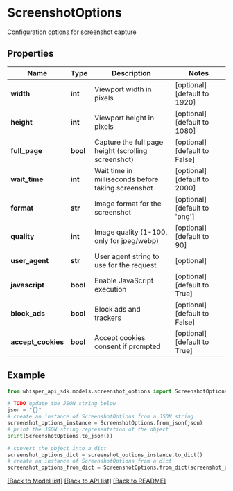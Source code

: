 # ScreenshotOptions

Configuration options for screenshot capture

## Properties

Name | Type | Description | Notes
------------ | ------------- | ------------- | -------------
**width** | **int** | Viewport width in pixels | [optional] [default to 1920]
**height** | **int** | Viewport height in pixels | [optional] [default to 1080]
**full_page** | **bool** | Capture the full page height (scrolling screenshot) | [optional] [default to False]
**wait_time** | **int** | Wait time in milliseconds before taking screenshot | [optional] [default to 2000]
**format** | **str** | Image format for the screenshot | [optional] [default to 'png']
**quality** | **int** | Image quality (1-100, only for jpeg/webp) | [optional] [default to 90]
**user_agent** | **str** | User agent string to use for the request | [optional] 
**javascript** | **bool** | Enable JavaScript execution | [optional] [default to True]
**block_ads** | **bool** | Block ads and trackers | [optional] [default to False]
**accept_cookies** | **bool** | Accept cookies consent if prompted | [optional] [default to True]

## Example

```python
from whisper_api_sdk.models.screenshot_options import ScreenshotOptions

# TODO update the JSON string below
json = "{}"
# create an instance of ScreenshotOptions from a JSON string
screenshot_options_instance = ScreenshotOptions.from_json(json)
# print the JSON string representation of the object
print(ScreenshotOptions.to_json())

# convert the object into a dict
screenshot_options_dict = screenshot_options_instance.to_dict()
# create an instance of ScreenshotOptions from a dict
screenshot_options_from_dict = ScreenshotOptions.from_dict(screenshot_options_dict)
```
[[Back to Model list]](../README.md#documentation-for-models) [[Back to API list]](../README.md#documentation-for-api-endpoints) [[Back to README]](../README.md)


